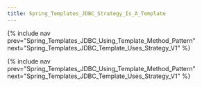 ```yaml
---
title: Spring_Templates_JDBC_Strategy_Is_A_Template
---
```

{% include nav prev="Spring_Templates_JDBC_Using_Template_Method_Pattern" next="Spring_Templates_JDBC_Template_Uses_Strategy_V1" %}



{% include nav prev="Spring_Templates_JDBC_Using_Template_Method_Pattern" next="Spring_Templates_JDBC_Template_Uses_Strategy_V1" %}
